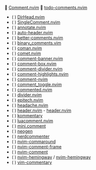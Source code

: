  [Comment.nvim](https://github.com/numToStr/Comment.nvim)
 [todo-comments.nvim](https://github.com/folke/todo-comments.nvim)
* ( ) [DirHead.nvim](https://github.com/JxJxxJxJ/DirHead.nvim)
* ( ) [SingleComment.nvim](https://github.com/LucasTavaresA/SingleComment.nvim)
* ( ) [annotate.nvim](https://github.com/AuLaSW/annotate.nvim)
* ( ) [auto-header.nvim](https://github.com/VincentBerthier/auto-header.nvim)
* ( ) [better-comments.nvim](https://github.com/Djancyp/better-comments.nvim)
* ( ) [binary_comments.vim](https://github.com/rapan931/binary_comments.vim)
* ( ) [coman.nvim](https://github.com/nvimdev/coman.nvim) 
* ( ) [comet.nvim](https://github.com/haolian9/comet.nvim)
* ( ) [comment-banner.nvim](https://github.com/nate-sys/comment-banner.nvim)
* ( ) [comment-box.nvim](https://github.com/LudoPinelli/comment-box.nvim)
* ( ) [comment-divider.nvim](https://github.com/Fangjun-Zhou/comment-divider.nvim)
* ( ) [comment-highlights.nvim](https://github.com/leon-richardt/comment-highlights.nvim)
* ( ) [comment-nvim](https://github.com/EvgeniGenchev/comment-nvim)
* ( ) [comment_toggle.nvim](https://github.com/Calder-Ty/comment_toggle.nvim)
* ( ) [commented.nvim](https://github.com/winston0410/commented.nvim)
* ( ) [divider.nvim](https://github.com/niuiic/divider.nvim)
* ( ) [epitech.nvim](https://github.com/ProudFaceOfSUiR/epitech.nvim)
* ( ) [headache.nvim](https://github.com/abecodes/headache.nvim)
* ( ) [header.nvim](https://github.com/The-Repo-Club/header.nvim) - [header.nvim](https://github.com/attilarepka/header.nvim)
* ( ) [kommentary](https://github.com/b3nj5m1n/kommentary)
* ( ) [luacomment.nvim](https://github.com/FLinguenheld/luacomment.nvim)
* ( ) [mini.comment](https://github.com/echasnovski/mini.comment)
* ( ) [neogen](https://github.com/danymat/neogen)
* ( ) [nerdcommenter](https://github.com/scrooloose/nerdcommenter)
* ( ) [nvim-commaround](https://github.com/gennaro-tedesco/nvim-commaround)
* ( ) [nvim-comment-frame](https://github.com/s1n7ax/nvim-comment-frame)
* ( ) [nvim-comment](https://github.com/terrortylor/nvim-comment)
* ( ) [nvim-hemingway](https://github.com/javio7/nvim-hemingway) / [nvim-hemingway](https://github.com/orfosys/nvim-hemingway)
* ( ) [vim-commentary](https://github.com/tpope/vim-commentary)
